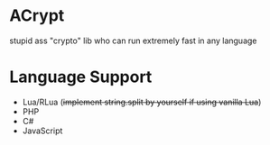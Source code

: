 # ACrypt
 stupid ass "crypto" lib who can run extremely fast in any language
# Language Support
- Lua/RLua (~~implement string.split by yourself if using vanilla Lua~~)
- PHP
- C#
- JavaScript
